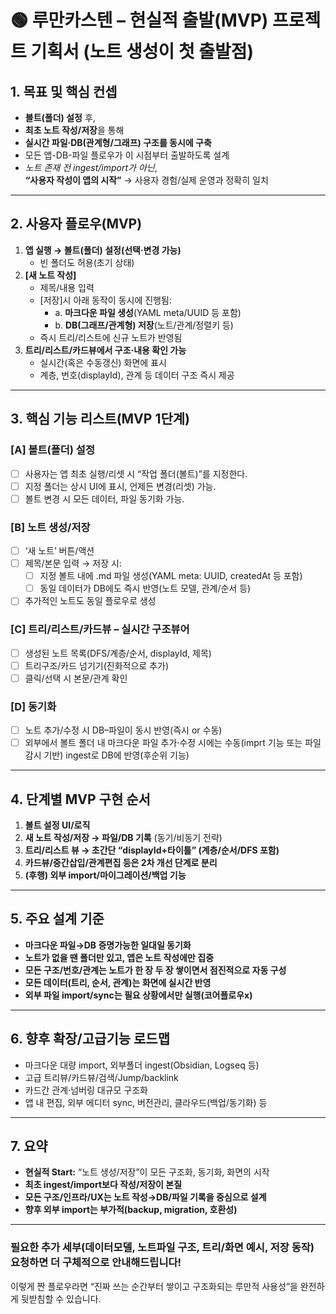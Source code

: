 # 🟢 루만카스텐 – 현실적 출발(MVP) 프로젝트 기획서 (노트 생성이 첫 출발점)

## 1. 목표 및 핵심 컨셉
- **볼트(폴더) 설정** 후,  
- **최초 노트 작성/저장**을 통해  
- **실시간 파일·DB(관계형/그래프) 구조를 동시에 구축**  
- 모든 앱-DB-파일 플로우가 이 시점부터 출발하도록 설계  
- *노트 존재 전 ingest/import가 아닌*,  
  **“사용자 작성이 앱의 시작”** → 사용자 경험/실제 운영과 정확히 일치

***

## 2. 사용자 플로우(MVP)

1. **앱 실행 → 볼트(폴더) 설정(선택·변경 가능)**
    - 빈 폴더도 허용(초기 상태)
2. **[새 노트 작성]**
    - 제목/내용 입력
    - [저장]시 아래 동작이 동시에 진행됨:
        - a. **마크다운 파일 생성**(YAML meta/UUID 등 포함)
        - b. **DB(그래프/관계형) 저장**(노트/관계/정렬키 등)
    - 즉시 트리/리스트에 신규 노트가 반영됨
3. **트리/리스트/카드뷰에서 구조·내용 확인 가능**
    - 실시간(혹은 수동갱신) 화면에 표시
    - 계층, 번호(displayId), 관계 등 데이터 구조 즉시 제공

***

## 3. 핵심 기능 리스트(MVP 1단계)

### [A] **볼트(폴더) 설정**
- [ ] 사용자는 앱 최초 실행/리셋 시 “작업 폴더(볼트)”를 지정한다.
- [ ] 지정 폴더는 상시 UI에 표시, 언제든 변경(리셋) 가능.
- [ ] 볼트 변경 시 모든 데이터, 파일 동기화 가능.

### [B] **노트 생성/저장**
- [ ] ‘새 노트’ 버튼/액션
- [ ] 제목/본문 입력 → 저장 시:
    - [ ] 지정 볼트 내에 .md 파일 생성(YAML meta: UUID, createdAt 등 포함)
    - [ ] 동일 데이터가 DB에도 즉시 반영(노트 모델, 관계/순서 등)
- [ ] 추가적인 노트도 동일 플로우로 생성

### [C] **트리/리스트/카드뷰 – 실시간 구조뷰어**
- [ ] 생성된 노트 목록(DFS/계층/순서, displayId, 제목)
- [ ] 트리구조/카드 넘기기(진화적으로 추가)
- [ ] 클릭/선택 시 본문/관계 확인

### [D] **동기화**
- [ ] 노트 추가/수정 시 DB–파일이 동시 반영(즉시 or 수동)
- [ ] 외부에서 볼트 폴더 내 마크다운 파일 추가·수정 시에는 수동(imprt 기능 또는 파일감시 기반) ingest로 DB에 반영(후순위 기능)

***

## 4. 단계별 MVP 구현 순서

1. **볼트 설정 UI/로직**
2. **새 노트 작성/저장 → 파일/DB 기록** (동기/비동기 전략)
3. **트리/리스트 뷰 → 초간단 “displayId+타이틀” (계층/순서/DFS 포함)**
4. **카드뷰/중간삽입/관계편집 등은 2차 개선 단계로 분리**
5. **(후행) 외부 import/마이그레이션/백업 기능**

***

## 5. 주요 설계 기준

- **마크다운 파일→DB 증명가능한 일대일 동기화**  
- **노트가 없을 땐 폴더만 있고, 앱은 노트 작성에만 집중**
- **모든 구조/번호/관계는 노트가 한 장 두 장 쌓이면서 점진적으로 자동 구성**
- **모든 데이터(트리, 순서, 관계)는 화면에 실시간 반영**
- **외부 파일 import/sync는 필요 상황에서만 실행(코어플로우x)**

***

## 6. 향후 확장/고급기능 로드맵

- 마크다운 대량 import, 외부폴더 ingest(Obsidian, Logseq 등)
- 고급 트리뷰/카드뷰/검색/Jump/backlink  
- 카드간 관계·넘버링 대규모 구조화
- 앱 내 편집, 외부 에디터 sync, 버전관리, 클라우드(백업/동기화) 등

***

## 7. 요약

- **현실적 Start:** “노트 생성/저장”이 모든 구조화, 동기화, 화면의 시작  
- **최초 ingest/import보다 작성/저장이 본질**
- **모든 구조/인프라/UX는 노트 작성→DB/파일 기록을 중심으로 설계**  
- **향후 외부 import는 부가적(backup, migration, 호환성)**

***

### 필요한 추가 세부(데이터모델, 노트파일 구조, 트리/화면 예시, 저장 동작) 요청하면 더 구체적으로 안내해드립니다!  
이렇게 짠 플로우라면 “진짜 쓰는 순간부터 쌓이고 구조화되는 루만적 사용성”을 완전하게 뒷받침할 수 있습니다.
